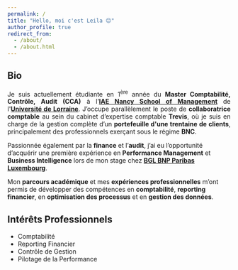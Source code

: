 ```yaml
---
permalink: /
title: "Hello, moi c'est Leila 😊"
author_profile: true
redirect_from: 
  - /about/
  - /about.html
---
```


Bio
---
<p style="text-align: justify;">
  Je suis actuellement étudiante en 1<sup>ère</sup> année du <strong>Master Comptabilité, Contrôle, Audit (CCA)</strong> à 
  l’<strong><a href="http://iae-nancy.univ-lorraine.fr/fr" target="_blank">IAE Nancy School of Management</a></strong> 
  de l'<strong><a href="https://www.univ-lorraine.fr" target="_blank">Université de Lorraine</a></strong>. J’occupe parallèlement le poste de <strong>collaboratrice comptable</strong> au sein du cabinet d’expertise comptable <strong>Trevis</strong>, où je suis en charge de la gestion complète d’un <strong>portefeuille d'une trentaine de clients</strong>, principalement des professionnels exerçant sous le régime <strong>BNC</strong>.

  Passionnée également par la <strong>finance</strong> et l’<strong>audit</strong>, j’ai eu l’opportunité d’acquérir une première expérience en 
  <strong>Performance Management</strong> et <strong>Business Intelligence</strong> lors de mon stage chez 
  <strong><a href="https://www.bgl.lu/fr/particuliers.html" target="_blank">BGL BNP Paribas Luxembourg</a></strong>.

  Mon <strong>parcours académique</strong> et mes <strong>expériences professionnelles</strong> m’ont permis de développer des compétences en <strong>comptabilité</strong>, <strong>reporting financier</strong>, en <strong>optimisation des processus</strong> et en <strong>gestion des données</strong>.
</p>

Intérêts Professionnels
---
* Comptabilité
* Reporting Financier
* Contrôle de Gestion
* Pilotage de la Performance